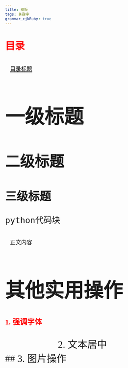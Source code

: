 ```yaml
---
title: 模板
tags: 关键字
grammar_cjkRuby: true
---
```



# <font size='6' face='黑体'><font color='red'>**目录**</font></br>

&nbsp;&nbsp;<a href="#title_1"><font size="4" face="宋体">目录标题</font></a>

# <div id="title_1">一级标题</div>
## <div id="title_2">二级标题</div>
### <div id="title_3">三级标题</div>
```python
python代码块
```
&nbsp;&nbsp;<font size="4">正文内容</font>

# 其他实用操作
**<font size='5' color='red' face="黑体">1. 强调字体</font>**
<center>2. 文本居中</center>
## 3. 图片操作


